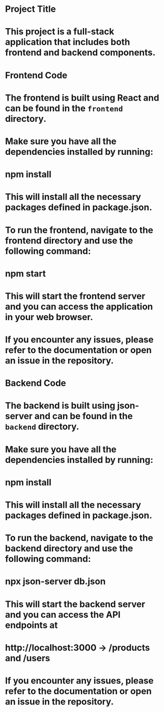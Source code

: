 # Project Title

# This project is a full-stack application that includes both frontend and backend components.

# Frontend Code

# The frontend is built using React and can be found in the `frontend` directory.

# Make sure you have all the dependencies installed by running:

# npm install

# This will install all the necessary packages defined in package.json.

# To run the frontend, navigate to the frontend directory and use the following command:

# npm start

# This will start the frontend server and you can access the application in your web browser.

# If you encounter any issues, please refer to the documentation or open an issue in the repository.

# Backend Code

# The backend is built using json-server and can be found in the `backend` directory.

# Make sure you have all the dependencies installed by running:

# npm install

# This will install all the necessary packages defined in package.json.

# To run the backend, navigate to the backend directory and use the following command:

# npx json-server db.json

# This will start the backend server and you can access the API endpoints at

# http://localhost:3000 -> /products and /users

# If you encounter any issues, please refer to the documentation or open an issue in the repository.
